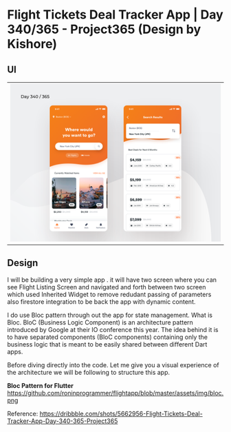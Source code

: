 # Flight Tickets Deal Tracker App | Day 340/365 - Project365 (Design by Kishore)

## UI

<table style={border:"none"}><tr><td><img src="https://github.com/roninprogrammer/flightapp/blob/master/assets/img/design.png" alt="Home Screen(default)"/></td></tr></table>

## Design 
I will be building a very simple app . it will have two screen where you can see Flight Listing Screen and navigated and forth between two screen which used Inherited Widget to remove redudant passing of parameters also firestore integration to be back the app with dynamic content. 

I do use Bloc pattern through out the app for state management. What is Bloc. BloC (Business Logic Component) is an architecture pattern introduced by Google at their IO conference this year. The idea behind it is to have separated components (BloC components) containing only the business logic that is meant to be easily shared between different Dart apps.

Before diving directly into the code. Let me give you a visual experience of the architecture we will be following to structure this app.

<b> Bloc Pattern for Flutter </b>
https://github.com/roninprogrammer/flightapp/blob/master/assets/img/bloc.png

Reference: https://dribbble.com/shots/5662956-Flight-Tickets-Deal-Tracker-App-Day-340-365-Project365

